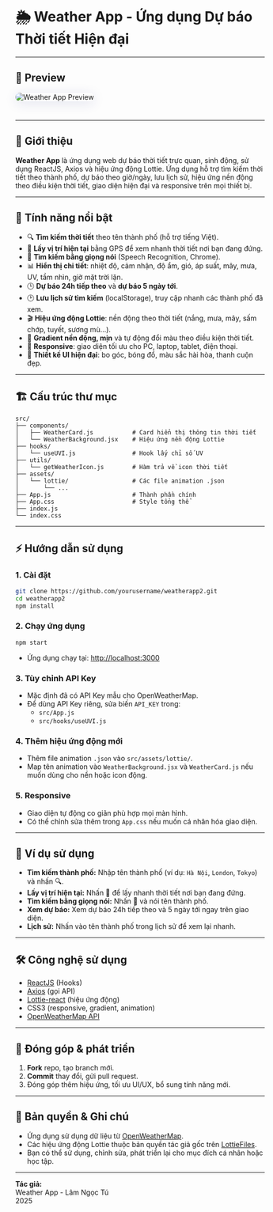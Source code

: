 # 🌦️ Weather App - Ứng dụng Dự báo Thời tiết Hiện đại

---

## 👀 Preview

<img src="https://user-images.githubusercontent.com/placeholder/weatherapp-preview.png" alt="Weather App Preview" style="max-width: 420px; border-radius: 12px; box-shadow: 0 4px 24px rgba(31,38,135,0.13); margin-bottom: 1.5rem;" />

---

## 🚀 Giới thiệu

**Weather App** là ứng dụng web dự báo thời tiết trực quan, sinh động, sử dụng ReactJS, Axios và hiệu ứng động Lottie. Ứng dụng hỗ trợ tìm kiếm thời tiết theo thành phố, dự báo theo giờ/ngày, lưu lịch sử, hiệu ứng nền động theo điều kiện thời tiết, giao diện hiện đại và responsive trên mọi thiết bị.

---

## 🎯 Tính năng nổi bật

- 🔍 **Tìm kiếm thời tiết** theo tên thành phố (hỗ trợ tiếng Việt).
- 📍 **Lấy vị trí hiện tại** bằng GPS để xem nhanh thời tiết nơi bạn đang đứng.
- 🎤 **Tìm kiếm bằng giọng nói** (Speech Recognition, Chrome).
- 📊 **Hiển thị chi tiết**: nhiệt độ, cảm nhận, độ ẩm, gió, áp suất, mây, mưa, UV, tầm nhìn, giờ mặt trời lặn.
- 🕒 **Dự báo 24h tiếp theo** và **dự báo 5 ngày tới**.
- 🕑 **Lưu lịch sử tìm kiếm** (localStorage), truy cập nhanh các thành phố đã xem.
- 🎬 **Hiệu ứng động Lottie**: nền động theo thời tiết (nắng, mưa, mây, sấm chớp, tuyết, sương mù...).
- 🎨 **Gradient nền động, mịn** và tự động đổi màu theo điều kiện thời tiết.
- 📱 **Responsive**: giao diện tối ưu cho PC, laptop, tablet, điện thoại.
- 💎 **Thiết kế UI hiện đại**: bo góc, bóng đổ, màu sắc hài hòa, thanh cuộn đẹp.

---

## 🏗️ Cấu trúc thư mục

```
src/
├── components/
│   ├── WeatherCard.js           # Card hiển thị thông tin thời tiết
│   └── WeatherBackground.jsx    # Hiệu ứng nền động Lottie
├── hooks/
│   └── useUVI.js                # Hook lấy chỉ số UV
├── utils/
│   └── getWeatherIcon.js        # Hàm trả về icon thời tiết
├── assets/
│   └── lottie/                  # Các file animation .json
│       └── ...
├── App.js                       # Thành phần chính
├── App.css                      # Style tổng thể
├── index.js
└── index.css
```

---

## ⚡️ Hướng dẫn sử dụng

### 1. Cài đặt

```bash
git clone https://github.com/yourusername/weatherapp2.git
cd weatherapp2
npm install
```

### 2. Chạy ứng dụng

```bash
npm start
```

- Ứng dụng chạy tại: [http://localhost:3000](http://localhost:3000)

### 3. Tùy chỉnh API Key

- Mặc định đã có API Key mẫu cho OpenWeatherMap.
- Để dùng API Key riêng, sửa biến `API_KEY` trong:
  - `src/App.js`
  - `src/hooks/useUVI.js`

### 4. Thêm hiệu ứng động mới

- Thêm file animation `.json` vào `src/assets/lottie/`.
- Map tên animation vào `WeatherBackground.jsx` và `WeatherCard.js` nếu muốn dùng cho nền hoặc icon động.

### 5. Responsive

- Giao diện tự động co giãn phù hợp mọi màn hình.
- Có thể chỉnh sửa thêm trong `App.css` nếu muốn cá nhân hóa giao diện.

---

## 📝 Ví dụ sử dụng

- **Tìm kiếm thành phố:** Nhập tên thành phố (ví dụ: `Hà Nội`, `London`, `Tokyo`) và nhấn 🔍.
- **Lấy vị trí hiện tại:** Nhấn 🧭 để lấy nhanh thời tiết nơi bạn đang đứng.
- **Tìm kiếm bằng giọng nói:** Nhấn 🎤 và nói tên thành phố.
- **Xem dự báo:** Xem dự báo 24h tiếp theo và 5 ngày tới ngay trên giao diện.
- **Lịch sử:** Nhấn vào tên thành phố trong lịch sử để xem lại nhanh.

---

## 🛠️ Công nghệ sử dụng

- [ReactJS](https://reactjs.org/) (Hooks)
- [Axios](https://axios-http.com/) (gọi API)
- [Lottie-react](https://github.com/Gamote/lottie-react) (hiệu ứng động)
- CSS3 (responsive, gradient, animation)
- [OpenWeatherMap API](https://openweathermap.org/api)

---

## 🤝 Đóng góp & phát triển

1. **Fork** repo, tạo branch mới.
2. **Commit** thay đổi, gửi pull request.
3. Đóng góp thêm hiệu ứng, tối ưu UI/UX, bổ sung tính năng mới.

---

## 📄 Bản quyền & Ghi chú

- Ứng dụng sử dụng dữ liệu từ [OpenWeatherMap](https://openweathermap.org/).
- Các hiệu ứng động Lottie thuộc bản quyền tác giả gốc trên [LottieFiles](https://lottiefiles.com/).
- Bạn có thể sử dụng, chỉnh sửa, phát triển lại cho mục đích cá nhân hoặc học tập.

---

**Tác giả:**  
Weather App - Lâm Ngọc Tú  
2025
